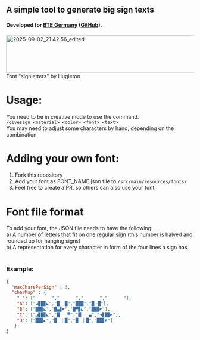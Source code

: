 ## A simple tool to generate big sign texts
#### Developed for [BTE Germany](https://bte-germany.de/de) \([GitHub](https://github.com/BTE-Germany)\). <br>

<img width="1502" height="101" alt="2025-09-02_21 42 56_edited" src="https://github.com/user-attachments/assets/78fe5f74-a868-42b2-89bb-e9354aa22baa" />
<br>
Font "signletters" by Hugleton

# Usage:
You need to be in creative mode to use the command. <br>
``/givesign <material> <color> <font> <text>`` <br>
You may need to adjust some characters by hand, depending on the combination

# Adding your own font:
1. Fork this repository
2. Add your font as FONT_NAME.json file to ``/src/main/resources/fonts/``
3. Feel free to create a PR, so others can also use your font

# Font file format
To add your font, the JSON file needs to have the following: <br>
a) A number of letters that fit on one regular sign (this number is halved and rounded up for hanging signs) <br>
b) A representation for every character in form of the four lines a sign has <br>
<br>
### Example:
```JSON
{
  "maxCharsPerSign" : 3,
  "charMap" : {
	" ": ["      ","      ","      ","      "],
	"A": ["◢▊█▊◣","█  ݀█","███","█  ݀█"],
	"B": ["██▊◣","█▄▊◤","█▀▊◣","██▊◤"],
	"C": ["◢▊█▊◣","█▏  ▀","█▏  ▄","◥▊█▊◤"],
	"D": ["██▊◣","█  ▏█","█  ▏█","██▊◤"]
   }
}
```
